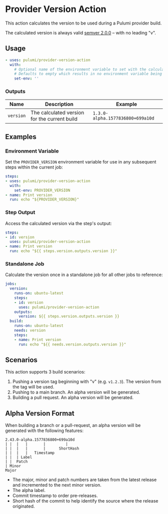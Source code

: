 # Provider Version Action

This action calculates the version to be used during a Pulumi provider build.

The calculated version is always valid [semver 2.0.0](https://semver.org/) – with no leading "v".

## Usage

```yaml
- uses: pulumi/provider-version-action
  with:
    # Optional name of the environment variable to set with the calculated version, for example: PROVIDER_VERSION
    # Defaults to empty which results in no environment variable being set.
    set-env: ''
```

### Outputs

| Name | Description | Example |
| - | - | - |
| `version` | The calculated version for the current build | `1.3.0-alpha.1577836800+699a10d` |

## Examples

### Environment Variable

Set the `PROVIDER_VERSION` environment variable for use in any subsequent steps within the current job:

```yaml
steps:
- uses: pulumi/provider-version-action
  with:
    set-env: PROVIDER_VERSION
- name: Print version
  run: echo "${PROVIDER_VERSION}"
```

### Step Output

Access the calculated version via the step's output:

```yaml
steps:
- id: version
  uses: pulumi/provider-version-action
- name: Print version
  run: echo "${{ steps.version.outputs.version }}"
```

### Standalone Job

Calculate the version once in a standalone job for all other jobs to reference:

```yaml
jobs:
  version:
    runs-on: ubuntu-latest
    steps:
    - id: version
      uses: pulumi/provider-version-action
    outputs:
      version: ${{ steps.version.outputs.version }}
  build:
    runs-on: ubuntu-latest
    needs: version
    steps:
    - name: Print version
      run: echo "${{ needs.version.outputs.version }}"
```

## Scenarios

This action supports 3 build scenarios:

1. Pushing a version tag beginning with "v" (e.g. `v1.2.3`). The version from the tag will be used.
2. Pushing to a main branch. An alpha version will be generated.
3. Building a pull request. An alpha version will be generated.

## Alpha Version Format

When building a branch or a pull-request, an alpha version will be generated with the following features:

```
2.43.0-alpha.1577836800+699a10d
| |  |   |       |         |
| |  |   |       |      ShortHash
| |  |   |   Timestamp
| |  | Label
| |  Patch
| Minor
Major
```

- The major, minor and patch numbers are taken from the latest release and incremented to the next minor version.
- The alpha label.
- Commit timestamp to order pre-releases.
- Short hash of the commit to help identify the source where the release originated.

